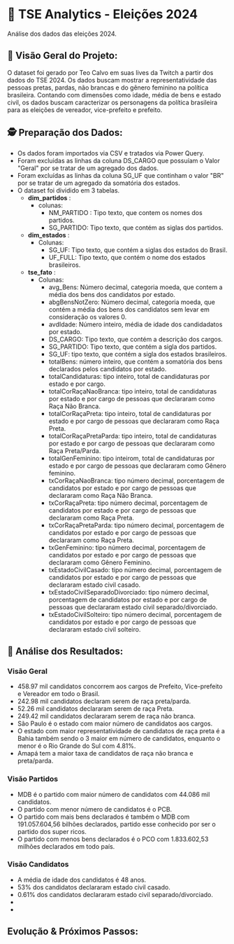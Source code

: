 # 🧠 TSE Analytics - Eleições 2024
Análise dos dados das eleições 2024.

## 👀 Visão Geral do Projeto: 
O dataset foi gerado por Teo Calvo em suas lives da Twitch a partir dos dados do TSE 2024. 
Os dados buscam mostrar a representatividade das pessoas pretas, pardas, não brancas e do gênero feminino na política brasileira.
Contando com dimensões como idade, média de bens e estado civil, os dados buscam caracterizar os personagens da política brasileira para as eleições de vereador, vice-prefeito e prefeito.

## 🕵️ Preparação dos Dados: 
- Os dados foram importados via CSV e tratados via Power Query.
- Foram excluidas as linhas da coluna DS_CARGO que possuíam o Valor "Geral" por se tratar de um agregado dos dados.
- Foram excluídas as linhas da coluna SG_UF que continham o valor "BR" por se tratar de um agregado da somatória dos estados.
- O dataset foi dividido em 3 tabelas.
  - **dim_partidos** :
      - colunas:
          - NM_PARTIDO : Tipo texto, que contem os nomes dos partidos.
          - SG_PARTIDO: Tipo texto, que contém as siglas dos partidos.
  - **dim_estados** :
      - Colunas:
          - SG_UF: Tipo texto, que contém a siglas dos estados do Brasil.
          - UF_FULL: Tipo texto, que contém o nome dos estados brasileiros.
  - **tse_fato** :
      - Colunas:
          - avg_Bens: Número decimal, categoria moeda, que contem a média dos bens dos candidatos por estado.
          - abgBensNotZero: Número decimal, categoria moeda, que contém a média dos bens dos candidatos sem levar em consideração os valores 0.
          - avdIdade: Número inteiro, média de idade dos candidadatos por estado.
          - DS_CARGO: Tipo texto, que contém a descrição dos cargos.
          - SG_PARTIDO: Tipo texto, que contém a sigla dos partidos.
          - SG_UF: tipo texto, que contém a sigla dos estados brasileiros.
          - totalBens: número inteiro, que contém a somatória dos bens declarados pelos candidatos por estado.
          - totalCandidaturas: tipo inteiro, total de candidaturas por estado e por cargo.
          - totalCorRaçaNaoBranca: tipo inteiro, total de candidaturas por estado e por cargo de pessoas que declararam como Raça Não Branca.
          - totalCorRaçaPreta: tipo inteiro, total de candidaturas por estado e por cargo de pessoas que declararam como Raça Preta.
          - totalCorRaçaPretaParda: tipo inteiro, total de candidaturas por estado e por cargo de pessoas que declararam como Raça Preta/Parda.
          - totalGenFeminino: tipo inteirom, total de candidaturas por estado e por cargo de pessoas que declararam como Gênero feminino.
          - txCorRaçaNaoBranca: tipo número decimal,  porcentagem de candidatos por estado e por cargo de pessoas que declararam como Raça Não Branca.
          - txCorRaçaPreta: tipo número decimal,  porcentagem de candidatos por estado e por cargo de pessoas que declararam como Raça Preta.
          - txCorRaçaPretaParda: tipo número decimal,  porcentagem de candidatos por estado e por cargo de pessoas que declararam como Raça Preta.
          - txGenFeminino: tipo número decimal,  porcentagem de candidatos por estado e por cargo de pessoas que declararam como Gênero Feminino.
          - txEstadoCivilCasado: tipo número decimal,  porcentagem de candidatos por estado e por cargo de pessoas que declararam estado civil casado.
          - txEstadoCivilSeparadoDivorciado: tipo número decimal,  porcentagem de candidatos por estado e por cargo de pessoas que declararam estado civil separado/divorciado.
          - txEstadoCivilSolteiro: tipo número decimal,  porcentagem de candidatos por estado e por cargo de pessoas que declararam estado civil solteiro.


## 🔬 Análise dos Resultados:

### Visão Geral
- 458.97 mil candidatos concorrem aos cargos de Prefeito, Vice-prefeito e Vereador em todo o Brasil.
- 242.98 mil candidatos declaram serem de raça preta/parda.
- 52.26 mil candidatos declararam serem de raça Preta.
- 249.42 mil candidatos declararam serem de raça não branca.
- São Paulo é o estado com maior número de candidatos aos cargos.
- O estado com maior representatividade de candidatos de raça preta é a Bahia também sendo o 3 maior em número de candidatos, enquanto o menor é o Rio Grande do Sul com 4.81%.
- Amapá tem a maior taxa de candidatos de raça não branca e preta/parda.

### Visão Partidos
- MDB é o partido com maior número de candidatos com 44.086 mil candidatos.
- O partido com menor número de candidatos é o PCB.
- O partido com mais bens declarados é também o MDB com 191.057.604,56 bilhões declarados, partido esse conhecido por ser o partido dos super ricos.
- O partido com menos bens declarados é o PCO com 1.833.602,53 milhões declarados em todo país.
### Visão Candidatos
- A média de idade dos candidatos é 48 anos.
- 53% dos candidatos declararam estado civil casado.
- 0.61% dos candidatos declararam estado civil separado/divorciado.
- 
- 
## Evolução & Próximos Passos: 
